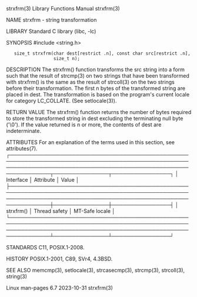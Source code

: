 strxfrm(3)                                                                                Library Functions Manual                                                                               strxfrm(3)

NAME
       strxfrm - string transformation

LIBRARY
       Standard C library (libc, -lc)

SYNOPSIS
       #include <string.h>

       size_t strxfrm(char dest[restrict .n], const char src[restrict .n],
                      size_t n);

DESCRIPTION
       The  strxfrm()  function transforms the src string into a form such that the result of strcmp(3) on two strings that have been transformed with strxfrm() is the same as the result of strcoll(3) on
       the two strings before their transformation.  The first n bytes of the transformed string are placed in dest.  The transformation is based on the program's current locale for category  LC_COLLATE.
       (See setlocale(3)).

RETURN VALUE
       The strxfrm() function returns the number of bytes required to store the transformed string in dest excluding the terminating null byte ('\0').  If the value returned is n or more, the contents of
       dest are indeterminate.

ATTRIBUTES
       For an explanation of the terms used in this section, see attributes(7).
       ┌─────────────────────────────────────────────────────────────────────────────────────────────────────────────────────────────────────────────────────────────────┬───────────────┬────────────────┐
       │ Interface                                                                                                                                                       │ Attribute     │ Value          │
       ├─────────────────────────────────────────────────────────────────────────────────────────────────────────────────────────────────────────────────────────────────┼───────────────┼────────────────┤
       │ strxfrm()                                                                                                                                                       │ Thread safety │ MT-Safe locale │
       └─────────────────────────────────────────────────────────────────────────────────────────────────────────────────────────────────────────────────────────────────┴───────────────┴────────────────┘

STANDARDS
       C11, POSIX.1-2008.

HISTORY
       POSIX.1-2001, C89, SVr4, 4.3BSD.

SEE ALSO
       memcmp(3), setlocale(3), strcasecmp(3), strcmp(3), strcoll(3), string(3)

Linux man-pages 6.7                                                                              2023-10-31                                                                                      strxfrm(3)
